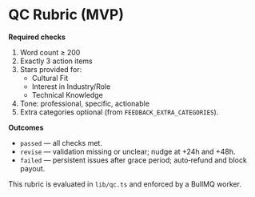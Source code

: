 # QC Rubric (MVP)

**Required checks**

1. Word count ≥ 200
2. Exactly 3 action items
3. Stars provided for:
   - Cultural Fit
   - Interest in Industry/Role
   - Technical Knowledge
4. Tone: professional, specific, actionable
5. Extra categories optional (from `FEEDBACK_EXTRA_CATEGORIES`).

**Outcomes**

- `passed` — all checks met.
- `revise` — validation missing or unclear; nudge at +24h and +48h.
- `failed` — persistent issues after grace period; auto‑refund and block payout.

This rubric is evaluated in `lib/qc.ts` and enforced by a BullMQ worker.
